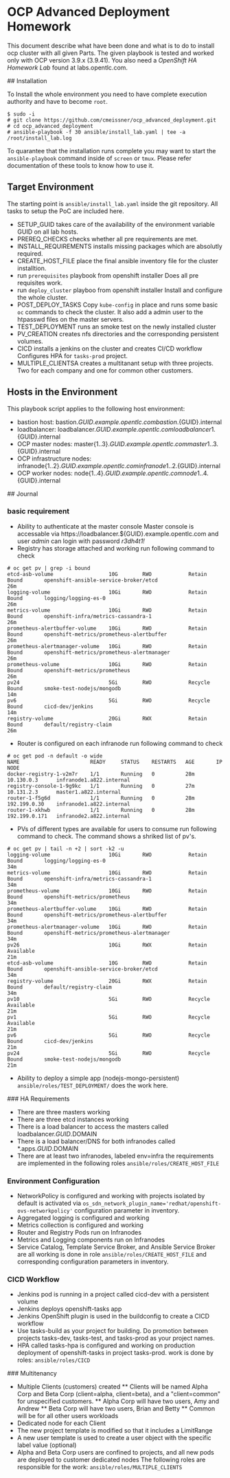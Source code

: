# OCP Advanced Deployment Homework

This document describe what have been done and what is to do to install ocp cluster with all given Parts.
The given playbook is tested and worked only with OCP version 3.9.x (3.9.41). You also need a *OpenShift HA Homework Lab* found at labs.opentlc.com.

## Installation

To Install the whole environment you need to have complete execution authority and have to become `root`.

```
$ sudo -i
# git clone https://github.com/cmeissner/ocp_advanced_deployment.git
# cd ocp_advanced_deployment
# ansible-playbook -f 30 ansible/install_lab.yaml | tee -a /root/install_lab.log
```

To quarantee that the installation runs complete you may want to start the ```ansible-playbook``` command inside of ```screen``` or ```tmux```. Please refer documentation of these tools to know how to use it.

## Target Environment

The starting point is ```ansible/install_lab.yaml``` inside the git repository. All tasks to setup the PoC are included here.

* SETUP_GUID
  takes care of the availability of the environment variable GUID on all lab hosts.
* PREREQ_CHECKS
  checks whether all pre requirements are met.
* INSTALL_REQUIREMENTS
  installs missing packages which are absolutly required.
* CREATE_HOST_FILE
  place the final ansible inventory file for the cluster installtion.
* run ```prerequisites``` playbook from openshift installer
  Does all pre requisites work.
* run ```deploy_cluster``` playboo from openshift installer
  Install and configure the whole cluster.
* POST_DEPLOY_TASKS
  Copy ```kube-config``` in place and runs some basic ```oc``` commands to check the cluster.
  It also add a admin user to the htpasswd files on the master servers.
* TEST_DEPLOYMENT
  runs an smoke test on the newly installed cluster
* PV_CREATION
  creates nfs directories and the corresponding persistent volumes.
* CICD
  installs a jenkins on the cluster and creates CI/CD workflow
  Configures HPA for ```tasks-prod``` project.
* MULTIPLE_CLIENTSA
  creates a multitanant setup with three projects. Two for each company and one for common other customers.

## Hosts in the Environment

This playbook script applies to the following host environment:

* bastion host:
  bastion.${GUID}.example.opentlc.com
  bastion.${GUID}.internal
* loadbalancer:
  loadbalancer.${GUID}.example.opentlc.com
  loadbalancer1.${GUID}.internal
* OCP master nodes:
  master{1..3}.${GUID}.example.opentlc.com
  master{1..3}.${GUID}.internal
* OCP infrastructure nodes:
  infranode{1..2}.${GUID}.example.opentlc.com
  infranode{1..2}.${GUID}.internal
* OCP worker nodes:
  node{1..4}.${GUID}.example.opentlc.com
  node{1..4}.${GUID}.internal

## Journal

### basic requirement

* Ability to authenticate at the master console
  Master console is accessable via https://loadbalancer.${GUID}.example.opentlc.com and user *admin* can login with password *r3dh4t1!*
* Registry has storage attached and working
  run following command to check
```
# oc get pv | grep -i bound
etcd-asb-volume                  10G        RWO            Retain           Bound       openshift-ansible-service-broker/etcd                                26m
logging-volume                   10Gi       RWO            Retain           Bound       logging/logging-es-0                                                 26m
metrics-volume                   10Gi       RWO            Retain           Bound       openshift-infra/metrics-cassandra-1                                  26m
prometheus-alertbuffer-volume    10Gi       RWO            Retain           Bound       openshift-metrics/prometheus-alertbuffer                             26m
prometheus-alertmanager-volume   10Gi       RWO            Retain           Bound       openshift-metrics/prometheus-alertmanager                            26m
prometheus-volume                10Gi       RWO            Retain           Bound       openshift-metrics/prometheus                                         26m
pv24                             5Gi        RWO            Recycle          Bound       smoke-test-nodejs/mongodb                                            14m
pv6                              5Gi        RWO            Recycle          Bound       cicd-dev/jenkins                                                     14m
registry-volume                  20Gi       RWX            Retain           Bound       default/registry-claim                                               26m
```
* Router is configured on each infranode
  run following command to check
```
# oc get pod -n default -o wide
NAME                       READY     STATUS    RESTARTS   AGE       IP              NODE
docker-registry-1-v2m7r    1/1       Running   0          28m       10.130.0.3      infranode1.a822.internal
registry-console-1-9g9kc   1/1       Running   0          27m       10.131.2.3      master1.a822.internal
router-1-f5g6d             1/1       Running   0          28m       192.199.0.30    infranode1.a822.internal
router-1-xkhwb             1/1       Running   0          28m       192.199.0.171   infranode2.a822.internal
```
* PVs of different types are available for users to consume
  run following command to check. The command shows a shriked list of pv's.
```
# oc get pv | tail -n +2 | sort -k2 -u
logging-volume                   10Gi       RWO            Retain           Bound       logging/logging-es-0                                                 34m
metrics-volume                   10Gi       RWO            Retain           Bound       openshift-infra/metrics-cassandra-1                                  34m
prometheus-volume                10Gi       RWO            Retain           Bound       openshift-metrics/prometheus                                         34m
prometheus-alertbuffer-volume    10Gi       RWO            Retain           Bound       openshift-metrics/prometheus-alertbuffer                             34m
prometheus-alertmanager-volume   10Gi       RWO            Retain           Bound       openshift-metrics/prometheus-alertmanager                            34m
pv26                             10Gi       RWX            Retain           Available                                                                        21m
etcd-asb-volume                  10G        RWO            Retain           Bound       openshift-ansible-service-broker/etcd                                34m
registry-volume                  20Gi       RWX            Retain           Bound       default/registry-claim                                               34m
pv10                             5Gi        RWO            Recycle          Available                                                                        21m
pv1                              5Gi        RWO            Recycle          Available                                                                        21m
pv6                              5Gi        RWO            Recycle          Bound       cicd-dev/jenkins                                                     21m
pv24                             5Gi        RWO            Recycle          Bound       smoke-test-nodejs/mongodb                                            21m
```
* Ability to deploy a simple app (nodejs-mongo-persistent)
  `ansible/roles/TEST_DEPLOYMENT/` does the work here.

### HA Requirements

* There are three masters working
* There are three etcd instances working
* There is a load balancer to access the masters called loadbalancer.$GUID.$DOMAIN
* There is a load balancer/DNS for both infranodes called *.apps.$GUID.$DOMAIN
* There are at least two infranodes, labeled env=infra
  the requirements are implemented in the following roles
  `ansible/roles/CREATE_HOST_FILE`

### Environment Configuration

* NetworkPolicy is configured and working with projects isolated by default
  is activated via ```os_sdn_network_plugin_name='redhat/openshift-ovs-networkpolicy'``` configuration parameter in inventory.
* Aggregated logging is configured and working
* Metrics collection is configured and working
* Router and Registry Pods run on Infranodes
* Metrics and Logging components run on Infranodes
* Service Catalog, Template Service Broker, and Ansible Service Broker are all working
  is done in role ```ansible/roles/CREATE_HOST_FILE``` and corresponding configuration parameters in inventory.

### CICD Workflow

* Jenkins pod is running in a project called cicd-dev with a persistent volume
* Jenkins deploys openshift-tasks app
* Jenkins OpenShift plugin is used in the buildconfig to create a CICD workflow
* Use tasks-build as your project for building. Do promotion between projects tasks-dev, tasks-test, and tasks-prod as your project names.
* HPA called tasks-hpa is configured and working on production deployment of openshift-tasks in project tasks-prod.
  work is done by roles:
  ```ansible/roles/CICD```

### Multitenancy

* Multiple Clients (customers) created
** Clients will be named Alpha Corp and Beta Corp (client=alpha, client=beta), and a "client=common" for unspecified customers.
** Alpha Corp will have two users, Amy and Andrew
** Beta Corp will have two users, Brian and Betty
** Common will be for all other users workloads
* Dedicated node for each Client
* The new project template is modified so that it includes a LimitRange
* A new user template is used to create a user object with the specific label value (optional)
* Alpha and Beta Corp users are confined to projects, and all new pods are deployed to customer dedicated nodes
  The following roles are responsible for the work:
  ```ansible/roles/MULTIPLE_CLIENTS```



